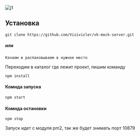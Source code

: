 ![j1](https://user-images.githubusercontent.com/44895056/48374956-5b5d5300-e6d7-11e8-9e60-b6aff6f4d411.PNG)
## Установка
```
git clone https://github.com/Vizivizler/vk-mock-server.git
```

##### или

```
Качаем и распаковываем в нужное место
```

Переходим в каталог где лежит проект, пишим команду

```
npm install
```

#### Комнда запуска

```
npm start
```

#### Комнда остановки

```
npm stop
```

Запуск идет с модуля pm2, так же будет знимать порт 10879
